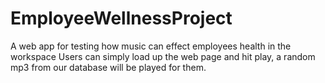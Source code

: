 # EmployeeWellnessProject
A web app for testing how music can effect employees health in the workspace
Users can simply load up the web page and hit play, a random mp3 from our database will be played for them.
